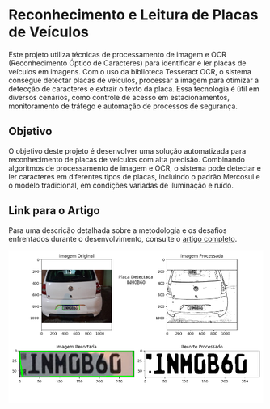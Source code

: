 # Reconhecimento e Leitura de Placas de Veículos

Este projeto utiliza técnicas de processamento de imagem e OCR (Reconhecimento Óptico de Caracteres) para identificar e ler placas de veículos em imagens. Com o uso da biblioteca Tesseract OCR, o sistema consegue detectar placas de veículos, processar a imagem para otimizar a detecção de caracteres e extrair o texto da placa. Essa tecnologia é útil em diversos cenários, como controle de acesso em estacionamentos, monitoramento de tráfego e automação de processos de segurança.

## Objetivo

O objetivo deste projeto é desenvolver uma solução automatizada para reconhecimento de placas de veículos com alta precisão. Combinando algoritmos de processamento de imagem e OCR, o sistema pode detectar e ler caracteres em diferentes tipos de placas, incluindo o padrão Mercosul e o modelo tradicional, em condições variadas de iluminação e ruído.

## Link para o Artigo

Para uma descrição detalhada sobre a metodologia e os desafios enfrentados durante o desenvolvimento, consulte o [artigo completo](https://github.com/Gzanini/ReconhecimentoPlacasVeiculares-OCR/blob/d721abd7f7a0fc9e8e58858dd7929094184a7d09/artigo/Identifica%C3%A7%C3%A3o_de_Placas_de_Ve%C3%ADculos_com_Processamento_de_Imagem_e_OCR.pdf).

<p align="center">
  <img src="artigo/img1-saida-final.png" height="auto" width="700" alt="Exemplo de resultado do reconhecimento">
</p>
